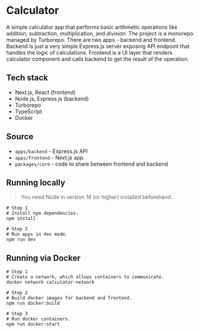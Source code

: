# Calculator

A simple calculator app that performs basic arithmetic operations like addition, subtraction, multiplication, and division. The project is a monorepo managed by Turborepo. There are two apps - backend and frontend. Backend is just a very simple Express.js server exposing API endpoint that handles the logic of calculations. Frontend is a UI layer that renders calculator component and calls backend to get the result of the operation.

## Tech stack

- Next.js, React (frontend)
- Node.js, Express.js (backend)
- Turborepo
- TypeScript
- Docker

## Source

- `apps/backend` - Express.js API
- `apps/frontend` - Next.js app
- `packages/core` - code to share between frontend and backend

## Running locally

> You need Node in version 18 (or higher) installed beforehand.

```shell
# Step 1
# Install npm dependencies.
npm install

# Step 2
# Run apps in dev mode.
npm run dev
```

## Running via Docker

```shell
# Step 1
# Create a network, which allows containers to communicate.
docker network calculator-network

# Step 2
# Build docker images for backend and frontend.
npm run docker:build

# Step 3
# Run docker containers.
npm run docker:start
```
